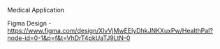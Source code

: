 Medical Application

Figma Design - https://www.figma.com/design/XlvVjMwEElyDhkJNKXuxPw/HealthPal?node-id=0-1&p=f&t=VhDrT4pkUaTJ9LtN-0
